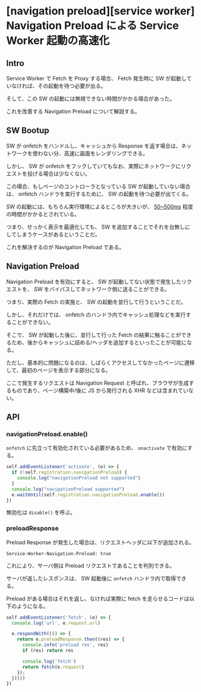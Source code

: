 # [navigation preload][service worker] Navigation Preload による Service Worker 起動の高速化

## Intro

Service Worker で Fetch を Proxy する場合、 Fetch 発生時に SW が起動していなければ、その起動を待つ必要が出る。

そして、この SW の起動には無視できない時間がかかる場合があった。

これを改善する Navigation Preload について解説する。


## SW Bootup

SW が onfetch をハンドルし、キャッシュから Response を返す場合は、ネットワークを使わない分、高速に画面をレンダリングできる。

しかし、 SW が onfetch をフックしていてもなお、実際にネットワークにリクエストを投げる場合は少なくない。

この場合、もしページのコントローラとなっている SW が起動していない場合は、 onfetch ハンドラを実行するために、 SW の起動を待つ必要が出てくる。

SW の起動には、もちろん実行環境によるところが大きいが、 [50~500ms](https://developers.google.com/web/updates/2017/02/navigation-preload) 程度の時間がかかるとされている。

つまり、せっかく表示を最適化しても、 SW を追加することでそれを台無しにしてしまうケースがあるということだ。

これを解決するのが Navigation Preload である。


## Navigation Preload


Navigation Preload を有効にすると、 SW が起動してない状態で発生したリクエストを、 SW をバイパスしてネットワーク側に送ることができる。

つまり、実際の Fetch の実施と、 SW の起動を並行して行うということだ。

しかし、それだけでは、 onfetch のハンドラ内でキャッシュ処理などを実行することができない。

そこで、 SW が起動した後に、並行して行った Fetch の結果に触ることができるため、後からキャッシュに詰める/ヘッダを追加するといったことが可能になる。

ただし、基本的に問題になるのは、しばらくアクセスしてなかったページに遷移して、最初のページを表示する部分になる。

ここで発生するリクエストは Navigation Request と呼ばれ、ブラウザが生成するものであり、ページ構築中/後に JS から発行される XHR などは含まれていない。



## API

### navigationPreload.enable()

`onfetch` に先立って有効化されている必要があるため、 `onactivate` で有効にする。

```js
self.addEventListener('activate', (e) => {
  if (!self.registration.navigationPreload) {
    console.log("navigationPreload not supported")
  }
  console.log("navigationPreload supported")
  e.waitUntil(self.registration.navigationPreload.enable())
})
```

無効化は `disable()` を呼ぶ。


### preloadResponse

Preload Response が発生した場合は、リクエストヘッダに以下が追加される。

```
Service-Worker-Navigation-Preload: true
```

これにより、サーバ側は Preload リクエストであることを判別できる。


サーバが返したレスポンスは、 SW 起動後に `onfetch` ハンドラ内で取得できる。

Preload がある場合はそれを返し、なければ実際に fetch を走らせるコードは以下のようになる。


```js
self.addEventListener('fetch', (e) => {
  console.log('url', e.request.url)

  e.respondWith((() => {
    return e.preloadResponse.then((res) => {
      console.info('preload res', res)
      if (res) return res

      console.log('fetch')
      return fetch(e.request)
    });
  })())
})
```
